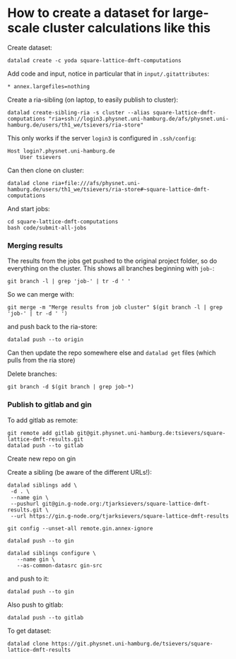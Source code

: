 # How to create a dataset for large-scale cluster calculations like this

Create dataset:
```shell
datalad create -c yoda square-lattice-dmft-computations
```

Add code and input, notice in particular that in `input/.gitattributes`:
```shell
* annex.largefiles=nothing
```
Create a ria-sibling (on laptop, to easily publish to cluster):
```shell
datalad create-sibling-ria -s cluster --alias square-lattice-dmft-computations "ria+ssh://login3.physnet.uni-hamburg.de/afs/physnet.uni-hamburg.de/users/th1_we/tsievers/ria-store"
```
This only works if the server `login3` is configured in `.ssh/config`:
```shell
Host login?.physnet.uni-hamburg.de
	User tsievers
```

Can then clone on cluster:
```shell
datalad clone ria+file:///afs/physnet.uni-hamburg.de/users/th1_we/tsievers/ria-store#~square-lattice-dmft-computations
```

And start jobs:
```shell
cd square-lattice-dmft-computations
bash code/submit-all-jobs
```

### Merging results

The results from the jobs get pushed to the original project folder, so do everything on the cluster.
This shows all branches beginning with `job-`:
```shell
git branch -l | grep 'job-' | tr -d ' '
```

So we can merge with:
```shell
git merge -m "Merge results from job cluster" $(git branch -l | grep 'job-' | tr -d ' ')
```
and push back to the ria-store:
```shell
datalad push --to origin
```
Can then update the repo somewhere else and `datalad get` files (which pulls from the ria store)

Delete branches:
```shell
git branch -d $(git branch | grep job-*)
```

### Publish to gitlab and gin

To add gitlab as remote:
```shell
git remote add gitlab git@git.physnet.uni-hamburg.de:tsievers/square-lattice-dmft-results.git
datalad push --to gitlab
```

Create new repo on gin

Create a sibling (be aware of the different URLs!):
```shell
datalad siblings add \
 -d . \
 --name gin \
 --pushurl git@gin.g-node.org:/tjarksievers/square-lattice-dmft-results.git \
 --url https://gin.g-node.org/tjarksievers/square-lattice-dmft-results
```

```shell
git config --unset-all remote.gin.annex-ignore
```

```shell
datalad push --to gin
```

```shell
datalad siblings configure \
   --name gin \
   --as-common-datasrc gin-src
```

and push to it:
```shell
datalad push --to gin
```

Also push to gitlab:
```shell
datalad push --to gitlab
```

To get dataset:
```shell
datalad clone https://git.physnet.uni-hamburg.de/tsievers/square-lattice-dmft-results
```
